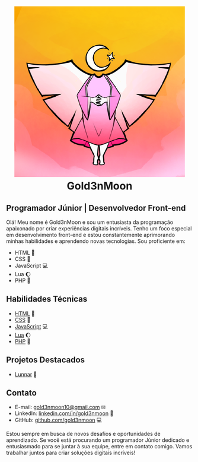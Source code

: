 <h1 align="center">
  <img src="./124485664.png" alt="avatar" />
  Gold3nMoon
</h1>

## Programador Júnior | Desenvolvedor Front-end

Olá! Meu nome é Gold3nMoon e sou um entusiasta da programação apaixonado por criar experiências digitais incríveis. Tenho um foco especial em desenvolvimento front-end e estou constantemente aprimorando minhas habilidades e aprendendo novas tecnologias. Sou proficiente em:

- HTML &#x1F4E1;
- CSS &#x1F3A8;
- JavaScript &#x1F4BB; 
- Lua &#x1F314;
- PHP &#x1F418;

## Habilidades Técnicas
- [HTML](https://developer.mozilla.org/en-US/docs/Web/HTML) &#x1F4E1;
- [CSS](https://developer.mozilla.org/en-US/docs/Web/CSS) &#x1F3A8;
- [JavaScript](https://developer.mozilla.org/en-US/docs/Web/JavaScript) &#x1F4BB;
- [Lua](https://www.lua.org/docs.html) &#x1F314;
- [PHP](https://www.php.net/docs.php) &#x1F418;

## Projetos Destacados
- [Lunnar](https://github.com/gold3nmoon/lunnar) &#x1F680;

## Contato
- E-mail: gold3nmoon10@gmail.com &#x2709;
- LinkedIn: [linkedin.com/in/gold3nmoon](https://www.linkedin.com/in/gold3nmoon) &#x1F4E1;
- GitHub: [github.com/gold3nmoon](https://github.com/gold3nmoon) &#x1F4BB;

Estou sempre em busca de novos desafios e oportunidades de aprendizado. Se você está procurando um programador Júnior dedicado e entusiasmado para se juntar à sua equipe, entre em contato comigo. Vamos trabalhar juntos para criar soluções digitais incríveis!